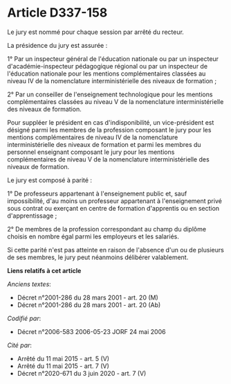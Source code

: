 # Article D337-158

Le jury est nommé pour chaque session par arrêté du recteur.

La présidence du jury est assurée :

1° Par un inspecteur général de l'éducation nationale ou par un inspecteur d'académie-inspecteur pédagogique régional ou par
un inspecteur de l'éducation nationale pour les mentions complémentaires classées au niveau IV de la nomenclature
interministérielle des niveaux de formation ;

2° Par un conseiller de l'enseignement technologique pour les mentions complémentaires classées au niveau V de la
nomenclature interministérielle des niveaux de formation.

Pour suppléer le président en cas d'indisponibilité, un vice-président est désigné parmi les membres de la profession
composant le jury pour les mentions complémentaires de niveau IV de la nomenclature interministérielle des niveaux de
formation et parmi les membres du personnel enseignant composant le jury pour les mentions complémentaires de niveau V de la
nomenclature interministérielle des niveaux de formation.

Le jury est composé à parité :

1° De professeurs appartenant à l'enseignement public et, sauf impossibilité, d'au moins un professeur appartenant à
l'enseignement privé sous contrat ou exerçant en centre de formation d'apprentis ou en section d'apprentissage ;

2° De membres de la profession correspondant au champ du diplôme choisis en nombre égal parmi les employeurs et les salariés.

Si cette parité n'est pas atteinte en raison de l'absence d'un ou de plusieurs de ses membres, le jury peut néanmoins
délibérer valablement.

**Liens relatifs à cet article**

_Anciens textes_:

  - Décret n°2001-286 du 28 mars 2001 - art. 20 (M)
  - Décret n°2001-286 du 28 mars 2001 - art. 20 (Ab)

_Codifié par_:

  - Décret n°2006-583 2006-05-23 JORF 24 mai 2006

_Cité par_:

  - Arrêté du 11 mai 2015 - art. 5 (V)
  - Arrêté du 11 mai 2015 - art. 7 (V)
  - Décret n°2020-671 du 3 juin 2020 - art. 7 (V)
